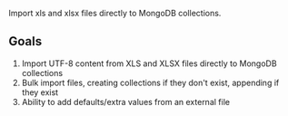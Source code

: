 Import xls and xlsx files directly to MongoDB collections.

## Goals
1. Import UTF-8 content from XLS and XLSX files directly to MongoDB collections
2. Bulk import files, creating collections if they don't exist, appending if they exist
3. Ability to add defaults/extra values from an external file